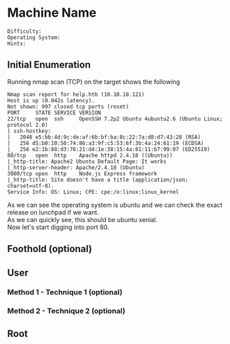 # Machine Name
```
Difficulty:
Operating System:
Hints:
```
## Initial Enumeration
Running nmap scan (TCP) on the target shows the following
```
Nmap scan report for help.htb (10.10.10.121)
Host is up (0.042s latency).
Not shown: 997 closed tcp ports (reset)
PORT     STATE SERVICE VERSION
22/tcp   open  ssh     OpenSSH 7.2p2 Ubuntu 4ubuntu2.6 (Ubuntu Linux; protocol 2.0)
| ssh-hostkey:
|   2048 e5:bb:4d:9c:de:af:6b:bf:ba:8c:22:7a:d8:d7:43:28 (RSA)
|   256 d5:b0:10:50:74:86:a3:9f:c5:53:6f:3b:4a:24:61:19 (ECDSA)
|_  256 e2:1b:88:d3:76:21:d4:1e:38:15:4a:81:11:b7:99:07 (ED25519)
80/tcp   open  http    Apache httpd 2.4.18 ((Ubuntu))
|_http-title: Apache2 Ubuntu Default Page: It works
|_http-server-header: Apache/2.4.18 (Ubuntu)
3000/tcp open  http    Node.js Express framework
|_http-title: Site doesn't have a title (application/json; charset=utf-8).
Service Info: OS: Linux; CPE: cpe:/o:linux:linux_kernel
```
As we can see the operating system is ubuntu and we can check the exact release on lunchpad if we want.  
As we can quickly see, this should be ubuntu xenial.  
Now let's start digging into port 80.  
## Foothold (optional)

## User
### Method 1 - Technique 1 (optional)
### Method 2 - Technique 2 (optional)

## Root

